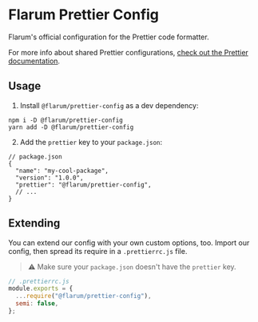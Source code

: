 # Flarum Prettier Config

Flarum's official configuration for the Prettier code formatter.

For more info about shared Prettier configurations, [check out the Prettier documentation](https://prettier.io/docs/en/configuration.html#sharing-configurations).

## Usage

1. Install `@flarum/prettier-config` as a dev dependency:

```
npm i -D @flarum/prettier-config
yarn add -D @flarum/prettier-config
```

2. Add the `prettier` key to your `package.json`:

```jsonc
// package.json
{
  "name": "my-cool-package",
  "version": "1.0.0",
  "prettier": "@flarum/prettier-config",
  // ...
}
```

## Extending

You can extend our config with your own custom options, too. Import our config, then spread its require in a `.prettierrc.js` file.

> :warning: Make sure your `package.json` doesn't have the `prettier` key.

```js
// .prettierrc.js
module.exports = {
  ...require("@flarum/prettier-config"),
  semi: false,
};
```

